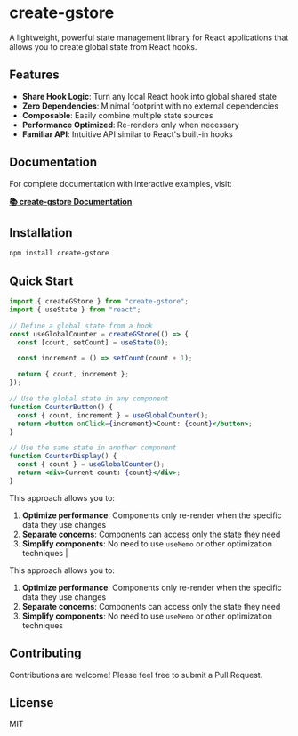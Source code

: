 # create-gstore

A lightweight, powerful state management library for React applications that allows you to create global state from React hooks.

## Features

- **Share Hook Logic**: Turn any local React hook into global shared state
- **Zero Dependencies**: Minimal footprint with no external dependencies
- **Composable**: Easily combine multiple state sources
- **Performance Optimized**: Re-renders only when necessary
- **Familiar API**: Intuitive API similar to React's built-in hooks

## Documentation

For complete documentation with interactive examples, visit:

**[📚 create-gstore Documentation](https://evo-community.github.io/use-gstate/)**

## Installation

```bash
npm install create-gstore
```

## Quick Start

```jsx
import { createGStore } from "create-gstore";
import { useState } from "react";

// Define a global state from a hook
const useGlobalCounter = createGStore(() => {
  const [count, setCount] = useState(0);

  const increment = () => setCount(count + 1);

  return { count, increment };
});

// Use the global state in any component
function CounterButton() {
  const { count, increment } = useGlobalCounter();
  return <button onClick={increment}>Count: {count}</button>;
}

// Use the same state in another component
function CounterDisplay() {
  const { count } = useGlobalCounter();
  return <div>Current count: {count}</div>;
}
```

This approach allows you to:

1. **Optimize performance**: Components only re-render when the specific data they use changes
2. **Separate concerns**: Components can access only the state they need
3. **Simplify components**: No need to use `useMemo` or other optimization techniques
   |

This approach allows you to:

1. **Optimize performance**: Components only re-render when the specific data they use changes
2. **Separate concerns**: Components can access only the state they need
3. **Simplify components**: No need to use `useMemo` or other optimization techniques

## Contributing

Contributions are welcome! Please feel free to submit a Pull Request.

## License

MIT
